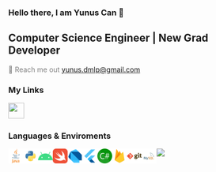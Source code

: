 ### Hello there, I am Yunus Can  :handshake:

## Computer Science Engineer | New Grad Developer

<font color = "gray"> :email: Reach me out yunus.dmlp@gmail.com</font>

### My Links 



[<img height="32" width="32" src="https://unpkg.com/simple-icons@v9/icons/linkedin.svg" align = "left"/>][linkedin]


<br/>
<br/>

### Languages & Enviroments

<img src = "https://raw.githubusercontent.com/github/explore/80688e429a7d4ef2fca1e82350fe8e3517d3494d/topics/java/java.png" heigth = 30 width = 30 align = "left">
<img src = "https://raw.githubusercontent.com/github/explore/80688e429a7d4ef2fca1e82350fe8e3517d3494d/topics/python/python.png" heigth = 30 width = 30 align = "left">
<img src = "https://raw.githubusercontent.com/github/explore/80688e429a7d4ef2fca1e82350fe8e3517d3494d/topics/android/android.png" heigth = 30 width = 30 align = "left">
<img src = "https://raw.githubusercontent.com/github/explore/80688e429a7d4ef2fca1e82350fe8e3517d3494d/topics/swift/swift.png" heigth = 30 width = 30 align = "left">
<img src = "https://raw.githubusercontent.com/github/explore/80688e429a7d4ef2fca1e82350fe8e3517d3494d/topics/dart/dart.png" heigth = 30 width = 30 align = "left">
<img src = "https://raw.githubusercontent.com/github/explore/80688e429a7d4ef2fca1e82350fe8e3517d3494d/topics/flutter/flutter.png" heigth = 30 width = 30 align = "left">
<img src = "https://raw.githubusercontent.com/github/explore/80688e429a7d4ef2fca1e82350fe8e3517d3494d/topics/csharp/csharp.png" heigth = 30 width = 30 align = "left">
<img src = "https://raw.githubusercontent.com/github/explore/80688e429a7d4ef2fca1e82350fe8e3517d3494d/topics/firebase/firebase.png?size=48" heigth = 30 width = 30 align = "left">
<img src = "https://raw.githubusercontent.com/github/explore/80688e429a7d4ef2fca1e82350fe8e3517d3494d/topics/git/git.png?size=48" heigth = 30 width = 30 align = "left">
<img src = "https://raw.githubusercontent.com/github/explore/80688e429a7d4ef2fca1e82350fe8e3517d3494d/topics/mysql/mysql.png?size=48" heigth = 30 width = 30 align = "left">


<img src = "https://github-readme-stats.vercel.app/api/top-langs/
?username=dmlpYunus">


[linkedin]:https://www.linkedin.com/in/yunus-can-dumlupinar/
